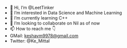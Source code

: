 - 👋 Hi, I’m @LeetTinker
- 👀 I’m interested in Data Science and Machine Learning
- 🌱 I’m currently learning C++
- 💞️ I’m looking to collaborate on Nil as of now
- 📫 How to reach me 👇
- GMail: keshavm9978@gmail.com
- Twitter: @Ke_Mittal

<!---
LeetTinker/LeetTinker is a ✨ special ✨ repository because its `README.md` (this file) appears on your GitHub profile.
You can click the Preview link to take a look at your changes.
--->

